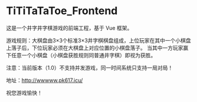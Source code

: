 # TiTiTaTaToe_Frontend

这是一个井字井字棋游戏的前端工程，基于 Vue 框架。

游戏规则：大棋盘由3×3个标准3×3井字棋棋盘组成，上位玩家在其中一个小棋盘上落子后，下位玩家必须在大棋盘上对应位置的小棋盘落子。
当其中一方玩家赢下任意一个小棋盘（小棋盘获胜规则同普通井字棋）即视为获胜。

注意：当前版本（1.0）不支持并发游戏，同一时间系统只支持一局对局！

地址：http://wwwww.pk617.icu/

祝您游戏愉快！

